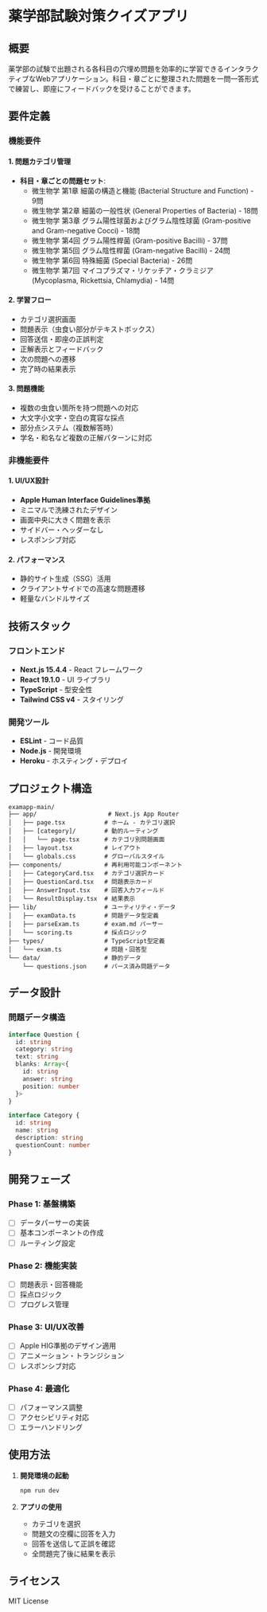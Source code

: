 # 薬学部試験対策クイズアプリ

## 概要

薬学部の試験で出題される各科目の穴埋め問題を効率的に学習できるインタラクティブなWebアプリケーション。科目・章ごとに整理された問題を一問一答形式で練習し、即座にフィードバックを受けることができます。

## 要件定義

### 機能要件

#### 1. 問題カテゴリ管理
- **科目・章ごとの問題セット**:
  - 微生物学 第1章 細菌の構造と機能 (Bacterial Structure and Function) - 9問
  - 微生物学 第2章 細菌の一般性状 (General Properties of Bacteria) - 18問  
  - 微生物学 第3章 グラム陽性球菌およびグラム陰性球菌 (Gram-positive and Gram-negative Cocci) - 18問
  - 微生物学 第4回 グラム陽性桿菌 (Gram-positive Bacilli) - 37問
  - 微生物学 第5回 グラム陰性桿菌 (Gram-negative Bacilli) - 24問
  - 微生物学 第6回 特殊細菌 (Special Bacteria) - 26問
  - 微生物学 第7回 マイコプラズマ・リケッチア・クラミジア (Mycoplasma, Rickettsia, Chlamydia) - 14問

#### 2. 学習フロー
- カテゴリ選択画面
- 問題表示（虫食い部分がテキストボックス）
- 回答送信・即座の正誤判定
- 正解表示とフィードバック
- 次の問題への遷移
- 完了時の結果表示

#### 3. 問題機能
- 複数の虫食い箇所を持つ問題への対応
- 大文字小文字・空白の寛容な採点
- 部分点システム（複数解答時）
- 学名・和名など複数の正解パターンに対応

### 非機能要件

#### 1. UI/UX設計
- **Apple Human Interface Guidelines準拠**
- ミニマルで洗練されたデザイン
- 画面中央に大きく問題を表示
- サイドバー・ヘッダーなし
- レスポンシブ対応

#### 2. パフォーマンス
- 静的サイト生成（SSG）活用
- クライアントサイドでの高速な問題遷移
- 軽量なバンドルサイズ

## 技術スタック

### フロントエンド
- **Next.js 15.4.4** - React フレームワーク
- **React 19.1.0** - UI ライブラリ
- **TypeScript** - 型安全性
- **Tailwind CSS v4** - スタイリング

### 開発ツール
- **ESLint** - コード品質
- **Node.js** - 開発環境
- **Heroku** - ホスティング・デプロイ

## プロジェクト構造

```
examapp-main/
├── app/                    # Next.js App Router
│   ├── page.tsx           # ホーム - カテゴリ選択
│   ├── [category]/        # 動的ルーティング
│   │   └── page.tsx       # カテゴリ別問題画面
│   ├── layout.tsx         # レイアウト
│   └── globals.css        # グローバルスタイル
├── components/            # 再利用可能コンポーネント
│   ├── CategoryCard.tsx   # カテゴリ選択カード
│   ├── QuestionCard.tsx   # 問題表示カード
│   ├── AnswerInput.tsx    # 回答入力フィールド
│   └── ResultDisplay.tsx  # 結果表示
├── lib/                   # ユーティリティ・データ
│   ├── examData.ts        # 問題データ型定義
│   ├── parseExam.ts       # exam.md パーサー
│   └── scoring.ts         # 採点ロジック
├── types/                 # TypeScript型定義
│   └── exam.ts            # 問題・回答型
└── data/                  # 静的データ
    └── questions.json     # パース済み問題データ
```

## データ設計

### 問題データ構造
```typescript
interface Question {
  id: string
  category: string
  text: string
  blanks: Array<{
    id: string
    answer: string
    position: number
  }>
}

interface Category {
  id: string
  name: string
  description: string
  questionCount: number
}
```

## 開発フェーズ

### Phase 1: 基盤構築
- [ ] データパーサーの実装
- [ ] 基本コンポーネントの作成
- [ ] ルーティング設定

### Phase 2: 機能実装
- [ ] 問題表示・回答機能
- [ ] 採点ロジック
- [ ] プログレス管理

### Phase 3: UI/UX改善
- [ ] Apple HIG準拠のデザイン適用
- [ ] アニメーション・トランジション
- [ ] レスポンシブ対応

### Phase 4: 最適化
- [ ] パフォーマンス調整
- [ ] アクセシビリティ対応
- [ ] エラーハンドリング

## 使用方法

1. **開発環境の起動**
   ```bash
   npm run dev
   ```

2. **アプリの使用**
   - カテゴリを選択
   - 問題文の空欄に回答を入力
   - 回答を送信して正誤を確認
   - 全問題完了後に結果を表示

## ライセンス

MIT License
